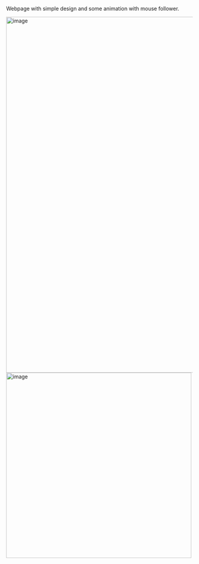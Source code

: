 Webpage with simple design and some animation with mouse follower.

<img width="960" alt="image" src="https://github.com/patelharsh80874/cactus/assets/110234600/51c87d6d-42f1-4aa0-9121-2c97cb4c05e1">
<img width="500" alt="image" src="https://github.com/patelharsh80874/cactus/assets/110234600/5c407797-3474-44a7-b2e5-91995928b0aa">






